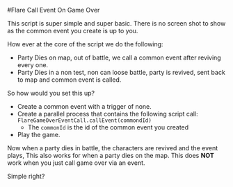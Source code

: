 #Flare Call Event On Game Over

This script is super simple and super basic. There is no screen shot to show as the common event you create is up to you.

How ever at the core of the script we do the following:

- Party Dies on map, out of battle, we call a common event after reviving every one.
- Party Dies in a non test, non can loose battle, party is revived, sent back to map and common event is called.

So how would you set this up?

- Create a common event with a trigger of none.
- Create a parallel process that contains the following script call: `FlareGameOverEventCall.callEvent(commondId)`
  - The `commonId` is the id of the common event you created
- Play the game.

Now when a party dies in battle, the characters are revived and the event plays, This also works for when a party dies
on the map. This does **NOT** work when you just call game over via an event.

Simple right?
